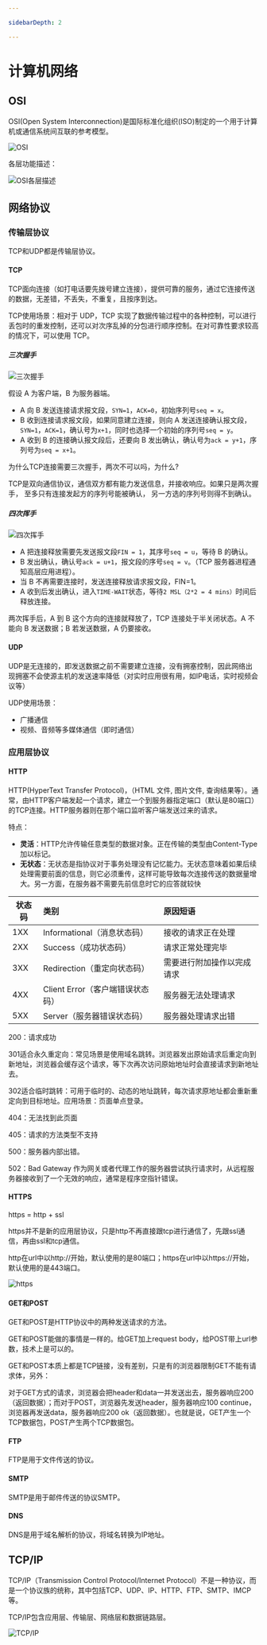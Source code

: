 ```yaml
---

sidebarDepth: 2

---
```


# 计算机网络

## OSI

OSI(Open System Interconnection)是国际标准化组织(ISO)制定的一个用于计算机或通信系统间互联的参考模型。

![OSI](https://picture.yan-test.asia/OSI.png)

各层功能描述：

![OSI各层描述](https://picture.yan-test.asia/OSI各层描述.png)

## 网络协议

### 传输层协议

TCP和UDP都是传输层协议。

#### TCP

TCP面向连接（如打电话要先拨号建立连接），提供可靠的服务，通过它连接传送的数据，无差错，不丢失，不重复，且按序到达。

TCP使用场景：相对于 UDP，TCP 实现了数据传输过程中的各种控制，可以进行丢包时的重发控制，还可以对次序乱掉的分包进行顺序控制。在对可靠性要求较高的情况下，可以使用 TCP。

##### 三次握手

![三次握手](https://picture.yan-test.asia/75.jpg)

假设 A 为客户端，B 为服务器端。

* A 向 B 发送连接请求报文段，`SYN=1`，`ACK=0`，初始序列号`seq = x`。
* B 收到连接请求报文段，如果同意建立连接，则向 A 发送连接确认报文段，`SYN=1`，`ACK=1`，确认号为`x+1`，同时也选择一个初始的序列号`seq = y`。
* A 收到 B 的连接确认报文段后，还要向 B 发出确认，确认号为`ack = y+1`，序列号为`seq = x+1`。

为什么TCP连接需要三次握手，两次不可以吗，为什么?

TCP是双向通信协议，通信双方都有能力发送信息，并接收响应。如果只是两次握手， 至多只有连接发起方的序列号能被确认， 另一方选的序列号则得不到确认。

##### 四次挥手

![四次挥手](https://picture.yan-test.asia/76.jpg)

* A 把连接释放需要先发送报文段`FIN = 1`，其序号`seq = u`，等待 B 的确认。
* B 发出确认，确认号`ack = u+1`，报文段的序号`seq = v`。（TCP 服务器进程通知高层应用进程）。
* 当 B 不再需要连接时，发送连接释放请求报文段，FIN=1。
* A 收到后发出确认，进入`TIME-WAIT`状态，等待`2 MSL（2*2 = 4 mins）`时间后释放连接。

两次挥手后，A 到 B 这个方向的连接就释放了，TCP 连接处于半关闭状态。A 不能向 B 发送数据；B 若发送数据，A 仍要接收。

#### UDP

UDP是无连接的，即发送数据之前不需要建立连接，没有拥塞控制，因此网络出现拥塞不会使源主机的发送速率降低（对实时应用很有用，如IP电话，实时视频会议等）

UDP使用场景：

* 广播通信
* 视频、音频等多媒体通信（即时通信）

### 应用层协议

#### HTTP

HTTP(HyperText Transfer Protocol)，（HTML 文件, 图片文件, 查询结果等）。通常，由HTTP客户端发起一个请求，建立一个到服务器指定端口（默认是80端口）的TCP连接。HTTP服务器则在那个端口监听客户端发送过来的请求。

特点：

* **灵活**：HTTP允许传输任意类型的数据对象。正在传输的类型由Content-Type加以标记。
* **无状态**：无状态是指协议对于事务处理没有记忆能力。无状态意味着如果后续处理需要前面的信息，则它必须重传，这样可能导致每次连接传送的数据量增大。另一方面，在服务器不需要先前信息时它的应答就较快

| 状态码 | 类别                             | 原因短语                   |
| ------ | :------------------------------- | :------------------------- |
| 1XX    | Informational（消息状态码）      | 接收的请求正在处理         |
| 2XX    | Success（成功状态码）            | 请求正常处理完毕           |
| 3XX    | Redirection（重定向状态码）      | 需要进行附加操作以完成请求 |
| 4XX    | Client Error（客户端错误状态码） | 服务器无法处理请求         |
| 5XX    | Server（服务器错误状态码）       | 服务器处理请求出错         |

200：请求成功

301适合永久重定向：常见场景是使用域名跳转。浏览器发出原始请求后重定向到新地址，浏览器会缓存这个请求，等下次再次访问原始地址时会直接请求到新地址去。

302适合临时跳转：可用于临时的、动态的地址跳转，每次请求原地址都会重新重定向到目标地址。应用场景：页面单点登录。

404：无法找到此页面

405：请求的方法类型不支持

500：服务器内部出错。

502：Bad Gateway 作为网关或者代理工作的服务器尝试执行请求时，从远程服务器接收到了一个无效的响应，通常是程序空指针错误。

#### HTTPS

https = http + ssl

https并不是新的应用层协议，只是http不再直接跟tcp进行通信了，先跟ssl通信，再由ssl和tcp通信。

http在url中以http://开始，默认使用的是80端口；https在url中以https://开始，默认使用的是443端口。

![https](https://picture.yan-test.asia/20200714142928326.png)

#### GET和POST

GET和POST是HTTP协议中的两种发送请求的方法。

GET和POST能做的事情是一样的。给GET加上request body，给POST带上url参数，技术上是可以的。

GET和POST本质上都是TCP链接，没有差别，只是有的浏览器限制GET不能有请求体，另外：

对于GET方式的请求，浏览器会把header和data一并发送出去，服务器响应200（返回数据）；而对于POST，浏览器先发送header，服务器响应100 continue，浏览器再发送data，服务器响应200 ok（返回数据）。也就是说，GET产生一个TCP数据包，POST产生两个TCP数据包。



#### FTP

FTP是用于文件传送的协议。

#### SMTP

SMTP是用于邮件传送的协议SMTP。

#### DNS

DNS是用于域名解析的协议，将域名转换为IP地址。

## TCP/IP

TCP/IP（Transmission Control Protocol/Internet Protocol）不是一种协议，而是一个协议族的统称，其中包括TCP、UDP、IP、HTTP、FTP、SMTP、IMCP等。

TCP/IP包含应用层、传输层、网络层和数据链路层。

![TCP/IP](https://picture.yan-test.asia/ef79e170-5461-49f0-9e4b-1a1bc6c5de23.jpg)
